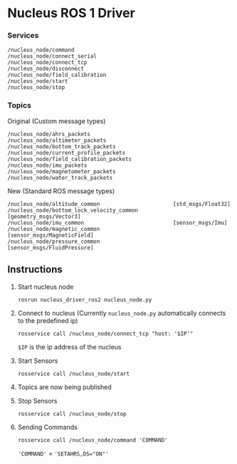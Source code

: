 # Nucleus ROS 1 Driver

### Services
```
/nucleus_node/command
/nucleus_node/connect_serial
/nucleus_node/connect_tcp
/nucleus_node/disconnect
/nucleus_node/field_calibration
/nucleus_node/start
/nucleus_node/stop
```

### Topics

Original (Custom message types)

```
/nucleus_node/ahrs_packets
/nucleus_node/altimeter_packets
/nucleus_node/bottom_track_packets
/nucleus_node/current_profile_packets
/nucleus_node/field_calibration_packets
/nucleus_node/imu_packets
/nucleus_node/magnetometer_packets
/nucleus_node/water_track_packets
```

New (Standard ROS message types)

```
/nucleus_node/altitude_common                       [std_msgs/Float32]
/nucleus_node/bottom_lock_velocity_common           [geometry_msgs/Vector3]
/nucleus_node/imu_common                            [sensor_msgs/Imu]
/nucleus_node/magnetic_common                       [sensor_msgs/MagneticField]
/nucleus_node/pressure_common                       [sensor_msgs/FluidPressure]
```

## Instructions

1. Start nucleus node
    ```
    rosrun nucleus_driver_ros2 nucleus_node.py
    ```

2. Connect to nucleus (Currently `nucleus_node.py` automatically connects to the predefined ip)
    ```
    rosservice call /nucleus_node/connect_tcp "host: '$IP'"
    ```

    `$IP` is the ip address of the nucleus

3. Start Sensors
    ```
    rosservice call /nucleus_node/start 
    ```

4. Topics are now being published

5. Stop Sensors
    ```
    rosservice call /nucleus_node/stop 
    ```

6. Sending Commands
    ```
    rosservice call /nucleus_node/command 'COMMAND'
    ```
    `'COMMAND'` = `'SETAHRS,DS="ON"'`